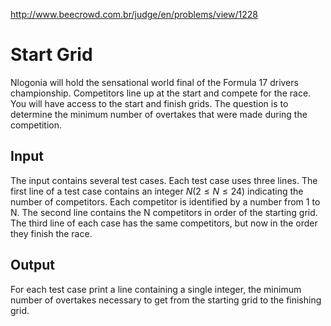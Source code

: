 http://www.beecrowd.com.br/judge/en/problems/view/1228

# Start Grid

Nlogonia will hold the sensational world final of the Formula 17
drivers championship. Competitors line up at the start and compete
for the race. You will have access to the start and finish grids. The
question is to determine the minimum number of overtakes that were made
during the competition.

## Input

The input contains several test cases. Each test case uses three lines. The
first line of a test case contains an integer $N (2 \leq N \leq 24)$
indicating the number of competitors. Each competitor is identified by a
number from 1 to N. The second line contains the N competitors in order of the
starting grid. The third line of each case has the same competitors, but now
in the order they finish the race.

## Output

For each test case print a line containing a single integer, the minimum
number of overtakes necessary to get from the starting grid to the finishing
grid.
